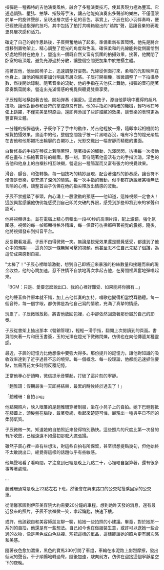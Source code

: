 指彈是一種獨特的吉他演奏風格，融合了多種演奏技巧，使其表現力極為豐富。它通過調弦、壓弦、拍擊、指鼓等手法，讓吉他能夠演奏出多聲部的樂曲，不僅僅限於單一的旋律聲部，呈現出層次感十足的音色。事實上，子辰在給小羽伴奏時，便已經使用過指彈的技巧，其中包括了拍打共鳴箱發出的"踏踏"聲，這讓音樂的表現更具層次感和活力。

確定了自己的創作思路後，子辰興奮地站了起來，準備重新布置環境。他先是將台燈移到置物架上，精心調整了燈光的角度和色溫，確保柔和的光線能夠從側面恰到好處地照射在他身上，營造出一個既自然又富有氛圍的拍攝效果。接著，他關閉了卧室的吸頂燈，避免光源過於分散，讓整個空間更加集中於拍攝主體。

抱著吉他，他坐回椅子上，迅速調整好姿勢。光線從側面打來，柔和的光影映照在他身上，讓他的輪廓更加分明且有層次感。子辰打開相機，微微調整了一下拍攝參數，然後開始錄制。隨著音樂的流動，他的手指在吉他弦上舞動，指彈的音符隨著節奏飄蕩開來，營造出充滿情感的視覺與聽覺雙重享受。

子辰輕鬆地橫抱著吉他，開始彈奏《偏愛》。這首曲子，源自他夢境中獲得的超凡技能，讓他對節奏和音符的掌控游刃有餘。他的手指如同精確的機械，輕巧地在琴弦上跳躍，不僅完美呈現原曲，還即興添加了些許細膩的效果，讓音樂的表現更為豐富與立體。

一分鍾的指彈過後，子辰停下了手中的動作，將吉他輕放一旁，隨即拿起相機開始預覽拍攝效果。畫面中的他，整個空間幾乎被一片黑暗吞沒，唯有冷白的燈光聚焦在吉他和他那襯托出輪廓的白襯衫上，光影交織出一幅安靜而精緻的畫面。

白皙修長的手指在琴弦上若隱若現，隨著指尖的觸動，光澤閃閃，彷彿每一次撥動都在畫布上描繪著音符的輪廓。那一刻，音符隨著他靈活有力的手指流淌，深色的吉他和他身上的白襯衫相互映襯，營造出一種簡潔而又富有張力的視覺效果。

滑音、顫音、和弦轉換，每一個技巧的精妙展現，配合著強烈的節奏感，讓音符不僅僅是音樂，更充滿了深沉的情感。每一次手指的舞動，似乎都在訴說著某種無法言喻的心境，讓整首曲子仿佛在他的指尖釋放出情感的波動。

子辰不禁握緊了拳頭，內心涌上一股激動的預感——他知道，這條視頻一定會火！這股興奮感讓他彷彿能感受到自己即將突破的界限，感受到那些即將到來的掌聲和認可。

他將視頻導出，並在電腦上精心剪輯出一段40秒的高潮片段，配上濾鏡，強化氛圍感。視頻的每一幀都顯得格外精緻，每一個音符彷彿都帶著視覺的震撼。隨後，他將視頻發布到抖音平台。

反复觀看幾遍，子辰不由得微微一笑。無論是視覺效果還是聽覺感受，都達到了他心中的預期——這真的是一條無懈可擊的視頻。他甚至忍不住自己先點了個讚，為這份成果感到自豪。

"太棒了！"子辰心裡暗暗激動，想到自己即將迎來暴漲的粉絲數量和接踵而來的現金收益，他的心跳加速，忍不住情不自禁地再次拿起吉他，在房間裡興奮地彈唱起來。

「BGM：只是、愛要怎麽說出口、我的心裡好難受、如果能將你擁有…」

他的聲音條件原本就不錯，加上吉他伴奏的加持，唱歌也變得相當悅耳動聽。每一個音符，每一個字眼，都仿佛是為他自己寫的情歌，充滿了真摯的情感。

玩累了，子辰微微放鬆，將吉他放回包裡，心中卻依然回蕩著那份屬於自己的節奏。

子辰從書架上抽出那本《營銷管理》，輕輕一滑手指，翻開上次閱讀到的頁面。書頁間夾著一片和田玉書簽，玉的光澤在燈光下微微閃爍，彷彿也在向他傳遞某種靈感。

最近，子辰的記憶力比他想像中要強大得多。那份提升的記憶力，讓他對知識的吸收效率達到了近乎過目不忘的境界。每一個概念、每一段理論，他都能迅速抓住要點，無需再花太多時間反覆記憶。

正當他專心研讀時，微信提示音響起，打破了這片刻的寧靜。

「趙雅珊：假期最後一天即將結束，最累的時候終於過去了！」  

「趙雅珊：自拍.jpg」

他點開照片，映入眼簾的是趙雅珊穿著制服，坐在小凳子上的自拍。她下巴輕輕抵在膝蓋上，頭髮盤在腦後，戴著發網，看起來楚楚可憐，展現出一種與平日不同的柔弱氣質。

子辰微微一笑，知道她的自拍照近來發得特別勤快。這些照片的尺度比第一次發的有所收斂，已經遠遠不如最初那麼大膽張揚。

雖然子辰心裡一直有些想法，對這些自拍有所保留，甚至很想提點幾句，但他始終不太敢說出口，總覺得這樣的話題似乎有些敏感。

他無聲地看了看時間，才注意到已經是晚上九點二十，心裡暗自盤算著，還有很多事等著處理。

...

趙雅珊通常是晚上22點左右下班，然後會在興東路口的公交站搭乘回家的公交車。

從清馨家園到伊莎美容院大約需要20分鐘的車程。想到她昨天發的消息，還有最近發來的照片，子辰不禁微微一笑，拿起鑰匙，快速下樓。

或許，他該親自和美容師朋友聊一聊，給她一些拍照的小建議。畢竟，對於她那一系列的自拍，他還是有一些想法。自己如今也在做服裝生意，或許可以送她一些合適的衣物，像是黑色或白色絲襪、短裙這樣的單品，這樣能讓她的照片更有層次感和美感。

隨著夜色愈加濃重，黑色的寶馬330打開了車燈，車輪在水泥路上劇烈摩擦，發出低沉的聲音。車子順暢地轉過彎，隨後加速，駛向前方，仿佛在迎接這個寧靜星空下的夜晚。